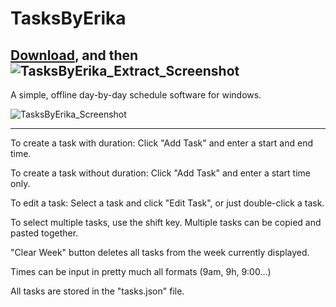 # TasksByErika
## [Download](https://github.com/fantonhike/TasksByErika/releases/tag/v1.3), and then ![TasksByErika_Extract_Screenshot](https://github.com/user-attachments/assets/d1595289-a1a1-4243-819d-3f609188c4f4)

A simple, offline day-by-day schedule software for windows.

![TasksByErika_Screenshot](https://github.com/user-attachments/assets/f1fff495-22e7-4754-8eae-12b2b7b16579)

------------------------
To create a task with duration:
Click "Add Task" and enter a start and end time.

To create a task without duration:
Click "Add Task" and enter a start time only.

To edit a task:
Select a task and click "Edit Task", or just double-click a task.

To select multiple tasks, use the shift key. Multiple tasks can be copied and pasted together.

"Clear Week" button deletes all tasks from the week currently displayed.

Times can be input in pretty much all formats (9am, 9h, 9:00...)

All tasks are stored in the "tasks.json" file.
